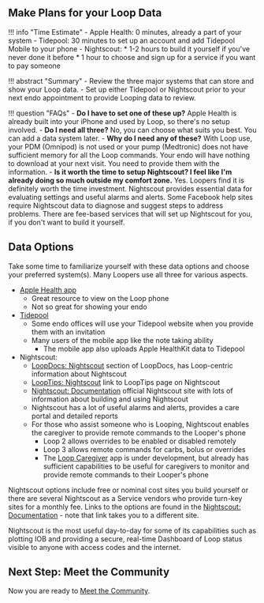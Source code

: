## Make Plans for your Loop Data

!!! info "Time Estimate"
    - Apple Health: 0 minutes, already a part of your system
    - Tidepool: 30 minutes to set up an account and add Tidepool Mobile to your phone
    - Nightscout:
        * 1-2 hours to build it yourself if you've never done it before
        * 1 hour to choose and sign up for a service if you want to pay someone

!!! abstract "Summary"
    - Review the three major systems that can store and show your Loop data.
    - Set up either Tidepool or Nightscout prior to your next endo appointment to provide Looping data to review.

!!! question "FAQs"
    - **Do I have to set one of these up?** Apple Health is already built into your iPhone and used by Loop, so there's no setup involved.
    - **Do I need all three?** No, you can choose what suits you best. You can add a data system later.
    - **Why do I need any of these?** With Loop use, your PDM (Omnipod) is not used or your pump (Medtronic) does not have sufficient memory for all the Loop commands. Your endo will have nothing to download at your next visit. You need to provide them with the information.
    - **Is it worth the time to setup Nightscout? I feel like I'm already doing so much outside my comfort zone.** Yes. Loopers find it is definitely worth the time investment.  Nightscout provides essential data for evaluating settings and useful alarms and alerts.  Some Facebook help sites require Nightscout data to diagnose and suggest steps to address problems. There are fee-based services that will set up Nightscout for you, if you don't want to build it yourself.

## Data Options

Take some time to familiarize yourself with these data options and choose your preferred system(s). Many Loopers use all three for various aspects.

* [Apple Health app](../faqs/apple-health-faqs.md#healthkit-plots)
    * Great resource to view on the Loop phone
    * Not so great for showing your endo
* [Tidepool](https://loopkit.github.io/looptips/data/tidepool/)
    * Some endo offices will use your Tidepool website when you provide them with an invitation
    * Many users of the mobile app like the note taking ability
        * The mobile app also uploads Apple HealthKit data to Tidepool
* Nightscout:
    * [LoopDocs: Nightscout](../nightscout/overview.md) section of LoopDocs, has Loop-centric information about Nightscout
    * [LoopTips: Nightscout](https://loopkit.github.io/looptips/data/nightscout/) link to LoopTips page on Nightscout
    * [Nightscout: Documentation](https://nightscout.github.io/) official Nightscout site with lots of information about building and using Nightscout
    * Nightscout has a lot of useful alarms and alerts, provides a care portal and detailed reports
    * For those who assist someone who is Looping, Nightscout enables the caregiver to provide remote commands to the Looper's phone
        * Loop 2 allows overrides to be enabled or disabled remotely
        * Loop 3 allows remote commands for carbs, bolus or overrides
        * The [<span translate="no">Loop Caregiver</span>](../nightscout/loop-caregiver.md) app is under development, but already has sufficient capabilities to be useful for caregivers to monitor and provide remote commands to their Looper's phone

Nightscout options include free or nominal cost sites you build yourself or there are several Nightscout as a Service vendors who provide turn-key sites for a monthly fee. Links to the options are found in the [Nightscout: Documentation](https://nightscout.github.io/) - note that link takes you to a different site.

Nightscout is the most useful day-to-day for some of its capabilities such as plotting IOB and providing a secure, real-time Dashboard of Loop status visible to anyone with access codes and the internet.

## Next Step: Meet the Community

Now you are ready to [Meet the Community](step12.md).
